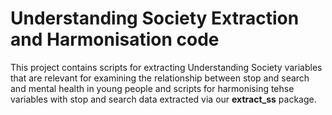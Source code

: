 # Understanding Society Extraction and Harmonisation code

This project contains scripts for extracting Understanding Society variables that are relevant for examining the relationship between stop and search and mental health in young people and scripts for harmonising tehse variables with stop and search data extracted via our **extract_ss** package.
